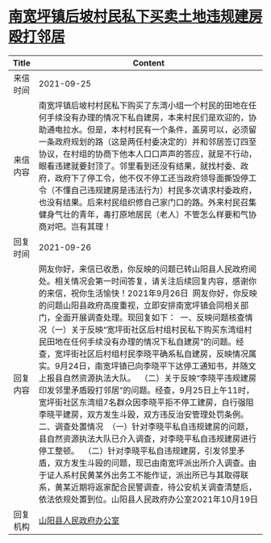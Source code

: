 # <a href="http://www.shangluo.gov.cn/zmhd/ldxxxx.jsp?urltype=leadermail.LeaderMailContentUrl&wbtreeid=1112&leadermailid=7904">南宽坪镇后坡村民私下买卖土地违规建房殴打邻居</a>
|Title|Content|
|:---:|---|
|来信时间|2021-09-25|
|来信内容|南宽坪镇后坡村村民私下购买了东湾小组一个村民的田地在任何手续没有办理的情况下私自建房，本来村民们是欢迎的，协助通电拉水。但是，本村村民有一个条件，盖房可以，必须留一条政府规划的路（这是两任村委决定的）并和邻居签订四至协议，在村组的协商下他本人口口声声的答应，就是不行动，眼看违建就要封顶了。邻里看到还没有结果，就找村委、政府，政府下了停工令，他不仅不停工还当政府领导面撕毁停工令（不懂自己违规建房是违法行为）村民多次请求村委政府，也没有结果。后来村民组织修自己家门口的路。外来村民召集健身气壮的青年，毒打原地居民（老人）不管怎么样要和气协商对吧。岂有其理！|
|回复时间|2021-09-26|
|回复内容|网友你好，来信已收悉，你反映的问题已转山阳县人民政府阅处。相关情况会第一时间答复，请关注后续回复内容，感谢你的来信，祝你生活愉快！2021年9月26日  网友你好，你反映的问题山阳县政府高度重视，立即安排南宽坪镇会同相关部门，全面开展调查处理。现回复如下：  一、反映问题核查情况（一）关于反映“宽坪街社区后村组村民私下购买东湾组村民田地在任何手续没有办理的情况下私自建房”的问题。经查，宽坪街社区后村组村民李晓平确系私自建房，反映情况属实。9月24日，南宽坪镇已向李晓平下达停工通知书，并随文上报县自然资源执法大队。  （二）关于反映“李晓平违规建房印发邻里矛盾殴打邻居”的问题。经查，9月25日上午11时，宽坪街社区东湾组7名群众因李晓平拒不停工建房，自行强阻李晓平建房，双方发生斗殴，双方违反治安管理处罚条例。  二、调查处置情况  （一）针对李晓平私自违规建房的问题，县自然资源执法大队已介入调查，对李晓平私自违规建房进行停工整顿。  （二）针对李晓平私自违规建房，引发邻里矛盾，双方发生斗殴的问题，现已由南宽坪派出所介入调查。由于证人系村民黄某外出务工不能作证，派出所已与其取得联系，黄某近期将返家配合民警调查，待公安机关调查清楚后，依法依规处置到位。山阳县人民政府办公室2021年10月19日|
|回复机构|<a href="../../categories/agencies/山阳县人民政府办公室.md">山阳县人民政府办公室</a>|
